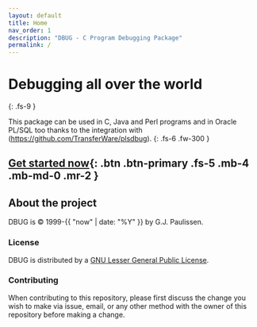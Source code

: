 ```yaml
---
layout: default
title: Home
nav_order: 1
description: "DBUG - C Program Debugging Package"
permalink: /
---
```


# Debugging all over the world
{: .fs-9 }

This package can be used in C, Java and Perl programs and in Oracle PL/SQL too thanks to the integration with (https://github.com/TransferWare/plsdbug).
{: .fs-6 .fw-300 }

[Get started now](https://github.com/TransferWare/dbug){: .btn .btn-primary .fs-5 .mb-4 .mb-md-0 .mr-2 }
---

## About the project

DBUG is &copy; 1999-{{ "now" | date: "%Y" }} by G.J. Paulissen.

### License

DBUG is distributed by a [GNU Lesser General Public License](https://github.com/TransferWare/dbug/raw/master/COPYING).

### Contributing

When contributing to this repository, please first discuss the change you wish to make via issue,
email, or any other method with the owner of this repository before making a change.


